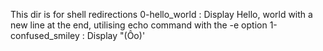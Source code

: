 This dir is for shell redirections 
0-hello_world			: Display  Hello, world with a new line at the end, utilising echo command with the -e option
1-confused_smiley		: Display "(Ôo)'
